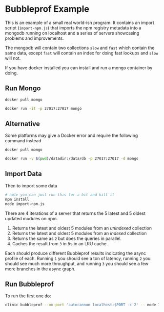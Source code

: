 # Bubbleprof Example

This is an example of a small real world-ish program. It contains an import script (`import-npm.js`) that imports the npm registry metadata into a mongodb running on localhost and a series of servers showcasing problems and improvements.

The mongodb will contain two collections `slow` and `fast` which contain the same data, except `fast` will contain an index for doing fast lookups and `slow` will not.

If you have docker installed you can install and run a mongo container by doing.

## Run Mongo

```sh
docker pull mongo

docker run -it -p 27017:27017 mongo
```

## Alternative

Some platforms may give a Docker error and require the following command instead

```sh
docker pull mongo

docker run -v $(pwd)/datadir:/data/db -p 27017:27017 -d mongo
```

## Import Data

Then to import some data

```sh
# note you can just run this for a bit and kill it
npm install
node import-npm.js
```

There are 4 iterations of a server that returns the 5 latest and 5 oldest updated modules on npm.

1.  Returns the latest and oldest 5 modules from an _unindexed_ collection
1.  Returns the latest and oldest 5 modules from an _indexed_ collection
1.  Returns the same as `2` but does the queries in parallel.
1.  Caches the result from `3` in 5s in an LRU cache.

Each should produce different Bubbleprof results indicating the async profile of each. Running `1` you should see a ton of latency, running `2` you should see much more throughput, and running `3` you should see a few more branches in the async graph.

## Run Bubbleprof

To run the first one do:

```sh
clinic bubbleprof --on-port 'autocannon localhost:$PORT -c 2' -- node 1-server-with-no-index.js
```
